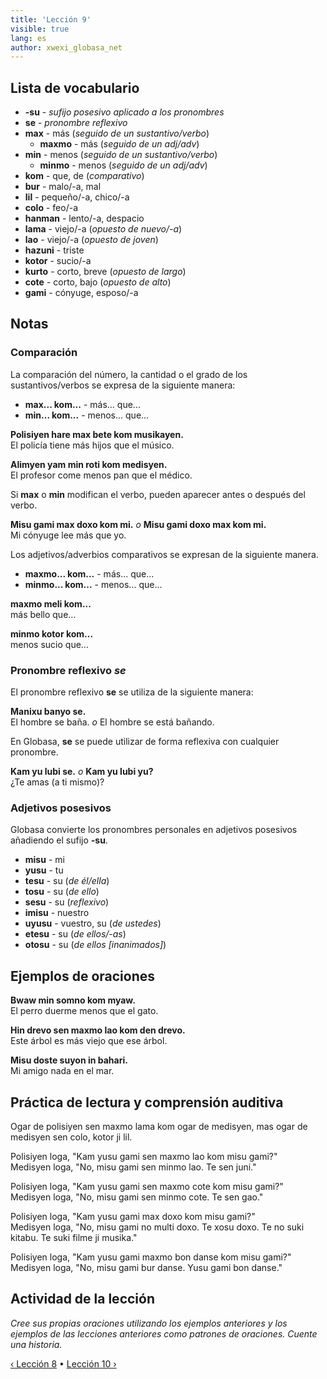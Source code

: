 ```yaml
---
title: 'Lección 9'
visible: true
lang: es
author: xwexi_globasa_net
---
```


## Lista de vocabulario

* **-su** - _sufijo posesivo aplicado a los pronombres_
* **se** - _pronombre reflexivo_
* **max** - más (_seguido de un sustantivo/verbo_)
	* **maxmo** - más (_seguido de un adj/adv_)
* **min** - menos (_seguido de un sustantivo/verbo_)
	* **minmo** - menos (_seguido de un adj/adv_)
* **kom** -  que, de (_comparativo_)
* **bur** - malo/-a, mal
* **lil** - pequeño/-a, chico/-a
* **colo** - feo/-a
* **hanman** - lento/-a, despacio
* **lama** - viejo/-a (_opuesto de nuevo/-a_)
* **lao** - viejo/-a (_opuesto de joven_)
* **hazuni** - triste
* **kotor** - sucio/-a
* **kurto** - corto, breve (_opuesto de largo_)
* **cote** - corto, bajo (_opuesto de alto_)
* **gami** - cónyuge, esposo/-a

## Notas
### Comparación

La comparación del número, la cantidad o el grado de los sustantivos/verbos se expresa de la siguiente manera:

* **max... kom...** - más... que...  
* **min... kom...** - menos... que...

**Polisiyen hare max bete kom musikayen.**  
El policía tiene más hijos que el músico.

**Alimyen yam min roti kom medisyen.**  
El profesor come menos pan que el médico.

Si **max** o **min** modifican el verbo, pueden aparecer antes o después del verbo.

**Misu gami max doxo kom mi.** _o_ **Misu gami doxo max kom mi.**  
Mi cónyuge lee más que yo.

Los adjetivos/adverbios comparativos se expresan de la siguiente manera.

* **maxmo... kom...** - más... que...  
* **minmo... kom...** - menos... que...

**maxmo meli kom...**  
más bello que...    

**minmo kotor kom...**  
menos sucio que... 

### Pronombre reflexivo _se_

El pronombre reflexivo **se** se utiliza de la siguiente manera:

**Manixu banyo se.**  
El hombre se baña. _o_ El hombre se está bañando.

En Globasa, **se** se puede utilizar de forma reflexiva con cualquier pronombre.

**Kam yu lubi se.** _o_ **Kam yu lubi yu?**  
¿Te amas (a ti mismo)?

### Adjetivos posesivos

Globasa convierte los pronombres personales en adjetivos posesivos añadiendo el sufijo **-su**.

* **misu** - mi 
* **yusu** - tu  
* **tesu** - su (_de él/ella_)
* **tosu** - su (_de ello_)
* **sesu** - su (_reflexivo_)
* **imisu** - nuestro  
* **uyusu** - vuestro, su (_de ustedes_)  
* **etesu** - su (_de ellos/-as_)  
* **otosu** - su (_de ellos [inanimados]_)

## Ejemplos de oraciones

**Bwaw min somno kom myaw.**  
El perro duerme menos que el gato.

**Hin drevo sen maxmo lao kom den drevo.**  
Este árbol es más viejo que ese árbol.

**Misu doste suyon in bahari.**  
Mi amigo nada en el mar.

## Práctica de lectura y comprensión auditiva

Ogar de polisiyen sen maxmo lama kom ogar de medisyen, mas ogar de medisyen sen colo, kotor ji lil.

Polisiyen loga, "Kam yusu gami sen maxmo lao kom misu gami?"    
Medisyen loga, "No, misu gami sen minmo lao. Te sen juni."  

Polisiyen loga, "Kam yusu gami sen maxmo cote kom misu gami?"    
Medisyen loga, "No, misu gami sen minmo cote. Te sen gao."  

Polisiyen loga, "Kam yusu gami max doxo kom misu gami?"  
Medisyen loga, "No, misu gami no multi doxo. Te xosu doxo. Te no suki kitabu. Te suki filme ji musika."  

Polisiyen loga, "Kam yusu gami maxmo bon danse kom misu gami?"    
Medisyen loga, "No, misu gami bur danse. Yusu gami bon danse."  

## Actividad de la lección

_Cree sus propias oraciones utilizando los ejemplos anteriores y los ejemplos de las lecciones anteriores como patrones de oraciones. Cuente una historia._

[&#8249; Lección 8](./02.darsu.08.default.spa.md) &#8226;
[Lección 10 &#8250;](./02.darsu.10.default.spa.md)
